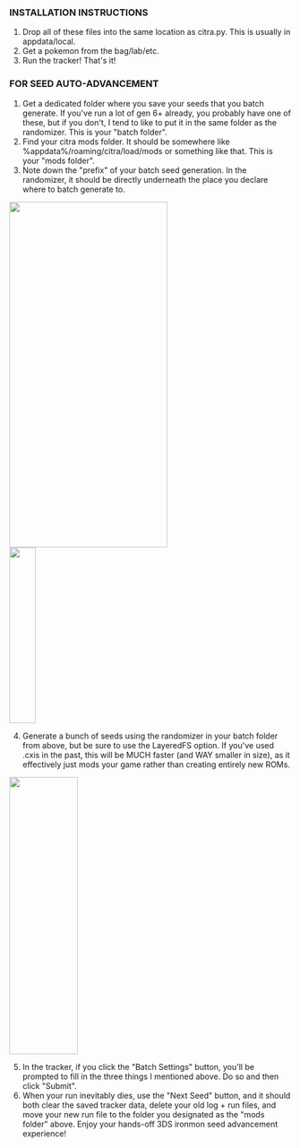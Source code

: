 ### INSTALLATION INSTRUCTIONS ###

1. Drop all of these files into the same location as citra.py. This is usually in appdata/local.
2. Get a pokemon from the bag/lab/etc.
3. Run the tracker! That's it!

### FOR SEED AUTO-ADVANCEMENT ###

1. Get a dedicated folder where you save your seeds that you batch generate. If you've run a lot of gen 6+ already, you probably have one of these, but if you don't, I tend to like to put it in the same folder as the randomizer. This is your "batch folder".
2. Find your citra mods folder. It should be somewhere like %appdata%/roaming/citra/load/mods or something like that. This is your "mods folder".
3. Note down the "prefix" of your batch seed generation. In the randomizer, it should be directly underneath the place you declare where to batch generate to.

<div><img src="https://github.com/kcblack42/Citra-Tracker-v2/blob/dev-1.1/images/screens/setup1.png" height="617" width="282" /></div>
<div><img src="https://github.com/kcblack42/Citra-Tracker-v2/blob/dev-1.1/images/screens/setup2.png" height="314" width="47" /></div>

4. Generate a bunch of seeds using the randomizer in your batch folder from above, but be sure to use the LayeredFS option. If you've used .cxis in the past, this will be MUCH faster (and WAY smaller in size), as it effectively just mods your game rather than creating entirely new ROMs.

<div><img src="https://github.com/kcblack42/Citra-Tracker-v2/blob/dev-1.1/images/screens/setup3.png" height="495" width="122" /></div>

5. In the tracker, if you click the "Batch Settings" button, you'll be prompted to fill in the three things I mentioned above. Do so and then click "Submit".
6. When your run inevitably dies, use the "Next Seed" button, and it should both clear the saved tracker data, delete your old log + run files, and move your new run file to the folder you designated as the "mods folder" above. Enjoy your hands-off 3DS ironmon seed advancement experience!

<!-- <div><img src="https://github.com/kcblack42/Citra-Tracker-v2/blob/main/images/evo.png" height="350" width="350" /></div> -->